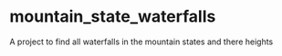 # mountain_state_waterfalls
A project to find all waterfalls in the mountain states and there heights
